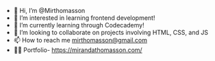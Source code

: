 - 👋 Hi, I’m @Mirthomasson
- 👀 I’m interested in learning frontend development!
- 🌱 I’m currently learning through Codecademy!
- 💞️ I’m looking to collaborate on projects involving HTML, CSS, and JS
- 📫 How to reach me mirthomasson@gmail.com
- :tipping_hand_woman:  Portfolio- https://mirandathomasson.com/

<!---
Mirthomasson/Mirthomasson is a ✨ special ✨ repository because its `README.md` (this file) appears on your GitHub profile.
You can click the Preview link to take a look at your changes.
--->
